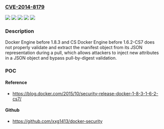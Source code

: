 ### [CVE-2014-8179](https://cve.mitre.org/cgi-bin/cvename.cgi?name=CVE-2014-8179)
![](https://img.shields.io/static/v1?label=Product&message=CS%20Docker%20Engine&color=blue)
![](https://img.shields.io/static/v1?label=Product&message=Docker%20Engine&color=blue)
![](https://img.shields.io/static/v1?label=Version&message=before%201.6.2-CS7%20&color=brightgreen)
![](https://img.shields.io/static/v1?label=Version&message=before%201.8.3%20&color=brightgreen)
![](https://img.shields.io/static/v1?label=Vulnerability&message=Other&color=brightgreen)

### Description

Docker Engine before 1.8.3 and CS Docker Engine before 1.6.2-CS7 does not properly validate and extract the manifest object from its JSON representation during a pull, which allows attackers to inject new attributes in a JSON object and bypass pull-by-digest validation.

### POC

#### Reference
- https://blog.docker.com/2015/10/security-release-docker-1-8-3-1-6-2-cs7/

#### Github
- https://github.com/xxg1413/docker-security


